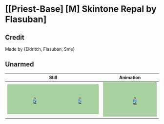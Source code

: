 # [\[Priest-Base\] \[M\] Skintone Repal by Flasuban]

## Credit

Made by {Eldritch, Flasuban, Sme}

## Unarmed

| Still | Animation |
| :---: | :-------: |
| ![Unarmed still](./Unarmed_000.png) | ![Unarmed animation](./Unarmed.gif) |
